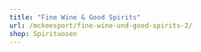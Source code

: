 ```yaml
---
title: "Fine Wine & Good Spirits"
url: /mckeesport/fine-wine-und-good-spirits-2/
shop: Spirituosen
---
```

